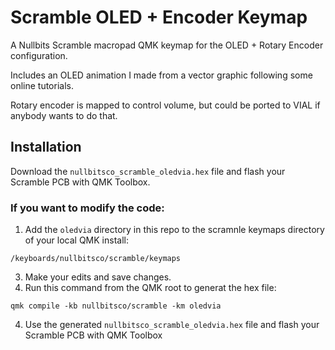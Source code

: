 # Scramble OLED + Encoder Keymap
A Nullbits Scramble macropad QMK keymap for the OLED + Rotary Encoder configuration.

Includes an OLED animation I made from a vector graphic following some online tutorials.

Rotary encoder is mapped to control volume, but could be ported to VIAL if anybody wants to do that.

## Installation
Download the `nullbitsco_scramble_oledvia.hex` file and flash your Scramble PCB with QMK Toolbox.

### If you want to modify the code:
1. Add the `oledvia` directory in this repo to the scramnle keymaps directory of your local QMK install:
```
/keyboards/nullbitsco/scramble/keymaps
```
3. Make your edits and save changes.
4. Run this command from the QMK root to generat the hex file: 
```
qmk compile -kb nullbitsco/scramble -km oledvia
```
4. Use the generated `nullbitsco_scramble_oledvia.hex` file and flash your Scramble PCB with QMK Toolbox
